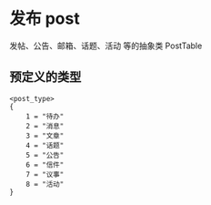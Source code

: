 # 发布 post

 发帖、公告、邮箱、话题、活动 等的抽象类 PostTable

## 预定义的类型

```
<post_type>
{
    1 = "待办"
    2 = "消息"
    3 = "文章"
    4 = "话题"
    5 = "公告"
    6 = "信件"
    7 = "议事"
    8 = "活动"
}
```
